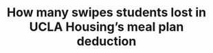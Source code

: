 ---
order: 4
title:  How many swipes students lost in UCLA Housing’s meal plan deduction
authors: ["Angie Wang", "Harrison Liddiard"]
categories: [written]
link: http://stack.dailybruin.com/2015/10/21/meal-plan-swipe-deduction/
redirect: true
photo:
    filename: stack_swipes.png
---
